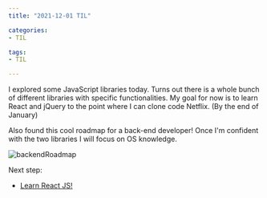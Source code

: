 ```yaml
---
title: "2021-12-01 TIL"

categories: 
- TIL

tags:
- TIL

---
```


I explored some JavaScript libraries today. Turns out there is a whole bunch of different libraries with specific functionalities. My goal for now is to learn React and jQuery to the point where I can clone code Netflix. (By the end of January)

Also found this cool roadmap for a back-end developer! Once I'm confident with the two libraries I will focus on OS knowledge.

![backendRoadmap](https://user-images.githubusercontent.com/54295374/144225782-e5d92868-0426-44f1-92c0-5a5cf4bdc9d5.png)

Next step:

- [Learn React JS!](https://youtu.be/w7ejDZ8SWv8)
